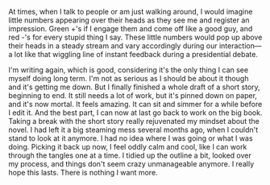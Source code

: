 At times, when I talk to people or am just walking around, I would imagine little numbers appearing over their heads as they see me and register an impression. Green +'s if I engage them and come off like a good guy, and red -'s for every stupid thing I say. These little numbers would pop up above their heads in a steady stream and vary accordingly during our interaction&mdash;a lot like that wiggling line of instant feedback during a presidential debate.

I'm writing again, which is good, considering it's the only thing I can see myself doing long term. I'm not as serious as I should be about it though and it's getting me down. But I finally finished a whole draft of a short story, beginning to end. It still needs a lot of work, but it's pinned down on paper, and it's now mortal. It feels amazing. It can sit and simmer for a while before I edit it. And the best part, I can now at last go back to work on the big book. Taking a break with the short story really rejuvenated my mindset about the novel. I had left it a big steaming mess several months ago, when I couldn't stand to look at it anymore. I had no idea where I was going or what I was doing. Picking it back up now, I feel oddly calm and cool, like I can work through the tangles one at a time. I tidied up the outline a bit, looked over my process, and things don't seem crazy unmanageable anymore. I really hope this lasts. There is nothing I want more.
